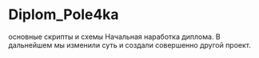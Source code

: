 # Diplom_Pole4ka
основные скрипты и схемы
Начальная наработка диплома. В дальнейшем мы изменили суть и создали совершенно другой проект.
